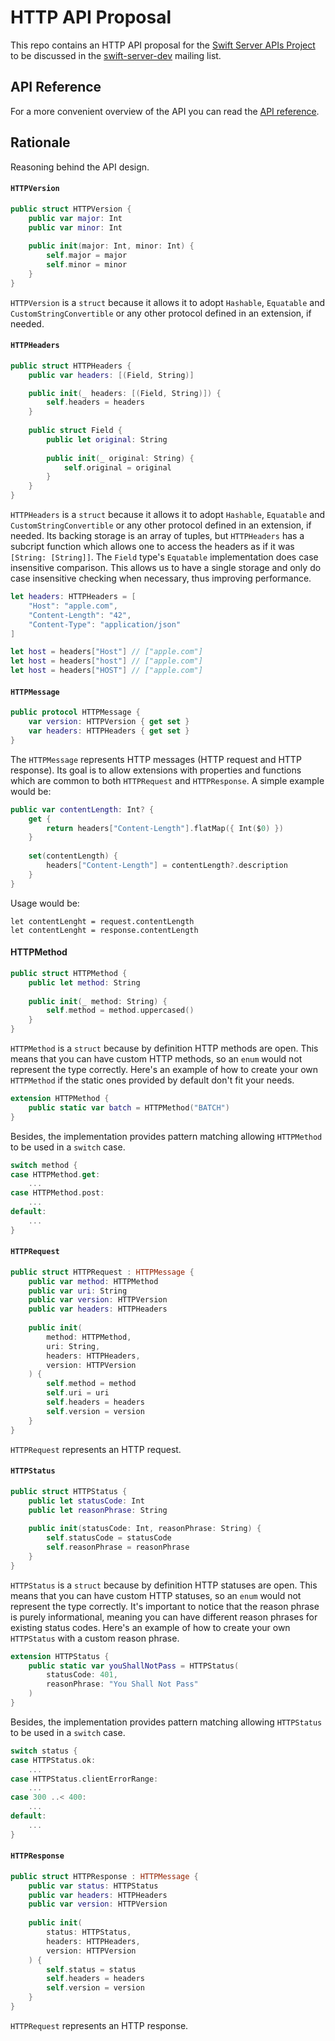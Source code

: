 # HTTP API Proposal

This repo contains an HTTP API proposal for the [Swift Server APIs Project](https://swift.org/server-apis/) to be discussed in the [swift-server-dev](https://lists.swift.org/mailman/listinfo/swift-server-dev) mailing list.

## API Reference

For a more convenient overview of the API you can read the [API reference](https://paulofaria.github.io/http-api-proposal/).

## Rationale

Reasoning behind the API design.

#### `HTTPVersion`

```swift
public struct HTTPVersion {
    public var major: Int
    public var minor: Int
    
    public init(major: Int, minor: Int) {
        self.major = major
        self.minor = minor
    }
}
```

`HTTPVersion` is a `struct` because it allows it to adopt `Hashable`, `Equatable` and `CustomStringConvertible` or any other protocol defined in an extension, if needed.

#### `HTTPHeaders`

```swift
public struct HTTPHeaders {
    public var headers: [(Field, String)]

    public init(_ headers: [(Field, String)]) {
        self.headers = headers
    }
    
    public struct Field {
        public let original: String
        
        public init(_ original: String) {
            self.original = original
        }
    }
}
```

`HTTPHeaders` is a `struct`  because it allows it to adopt `Hashable`, `Equatable` and `CustomStringConvertible` or any other protocol defined in an extension, if needed. Its backing storage is an array of tuples, but `HTTPHeaders` has a subcript function which allows one to access the headers as if it was `[String: [String]]`. The `Field` type's `Equatable` implementation does case insensitive comparison. This allows us to have a single storage and only do case insensitive checking when necessary, thus improving performance.

```swift
let headers: HTTPHeaders = [
    "Host": "apple.com",
    "Content-Length": "42",
    "Content-Type": "application/json"
]

let host = headers["Host"] // ["apple.com"]
let host = headers["host"] // ["apple.com"]
let host = headers["HOST"] // ["apple.com"]
````

#### `HTTPMessage`

```swift
public protocol HTTPMessage {
    var version: HTTPVersion { get set }
    var headers: HTTPHeaders { get set }
}
```

The `HTTPMessage` represents HTTP messages (HTTP request and HTTP response). Its goal is to allow extensions with properties and functions which are common to both `HTTPRequest` and `HTTPResponse`. A simple example would be:

```swift
public var contentLength: Int? {
    get {
        return headers["Content-Length"].flatMap({ Int($0) })
    }
    
    set(contentLength) {
        headers["Content-Length"] = contentLength?.description
    }
}
```

Usage would be:

```
let contentLenght = request.contentLength
let contentLenght = response.contentLength
````

#### HTTPMethod

```swift
public struct HTTPMethod {
    public let method: String
    
    public init(_ method: String) {
        self.method = method.uppercased()
    }
}
```

`HTTPMethod` is a `struct` because by definition HTTP methods are open. This means that you can have custom HTTP methods, so an `enum` would not represent the type correctly. Here's an example of how to create your own `HTTPMethod` if the static ones provided by default don't fit your needs.

```swift
extension HTTPMethod {
    public static var batch = HTTPMethod("BATCH")
}
```

Besides, the implementation provides pattern matching allowing `HTTPMethod` to be used in a `switch` case.

```swift
switch method {
case HTTPMethod.get:
    ...
case HTTPMethod.post:
    ...
default:
    ...
}
```

#### `HTTPRequest`

```swift
public struct HTTPRequest : HTTPMessage {
    public var method: HTTPMethod
    public var uri: String
    public var version: HTTPVersion
    public var headers: HTTPHeaders
    
    public init(
        method: HTTPMethod,
        uri: String,
        headers: HTTPHeaders,
        version: HTTPVersion
    ) {
        self.method = method
        self.uri = uri
        self.headers = headers
        self.version = version
    }
}
```

`HTTPRequest` represents an HTTP request.

#### `HTTPStatus`

```swift
public struct HTTPStatus {
    public let statusCode: Int
    public let reasonPhrase: String
    
    public init(statusCode: Int, reasonPhrase: String) {
        self.statusCode = statusCode
        self.reasonPhrase = reasonPhrase
    }
}
```

`HTTPStatus` is a `struct` because by definition HTTP statuses are open. This means that you can have custom HTTP statuses, so an `enum` would not represent the type correctly. It's important to notice that the reason phrase is purely informational, meaning you can have different reason phrases for existing status codes. Here's an example of how to create your own `HTTPStatus` with a custom reason phrase.

```swift
extension HTTPStatus {
    public static var youShallNotPass = HTTPStatus(
        statusCode: 401,
        reasonPhrase: "You Shall Not Pass"
    )
}
```

Besides, the implementation provides pattern matching allowing `HTTPStatus` to be used in a `switch` case.

```swift
switch status {
case HTTPStatus.ok:
    ...
case HTTPStatus.clientErrorRange:
    ...
case 300 ..< 400:
    ...
default:
    ...
}
```

#### `HTTPResponse`

```swift
public struct HTTPResponse : HTTPMessage {
    public var status: HTTPStatus
    public var headers: HTTPHeaders
    public var version: HTTPVersion
    
    public init(
        status: HTTPStatus,
        headers: HTTPHeaders,
        version: HTTPVersion
    ) {
        self.status = status
        self.headers = headers
        self.version = version
    }
}
```

`HTTPRequest` represents an HTTP response.
